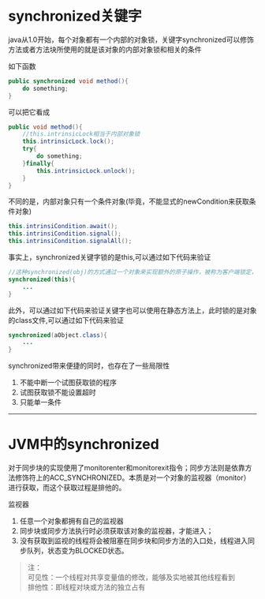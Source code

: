 <!-- synchronized关键字 -->

# synchronized关键字

java从1.0开始，每个对象都有一个内部的对象锁，关键字synchronized可以修饰方法或者方法块所使用的就是该对象的内部对象锁和相关的条件

如下函数
```java
public synchronized void method(){
    do something;
}
```
可以把它看成
```java
public void method(){
    //this.intrinsicLock相当于内部对象锁
    this.intrinsicLock.lock();
    try{
        do something;
    }finally{
        this.intrinsicLock.unlock();
    }
}
```

不同的是，内部对象只有一个条件对象(毕竟，不能显式的newCondition来获取条件对象)
```java
this.intrinsiCondition.await();
this.intrinsiCondition.signal();
this.intrinsiCondition.signalAll();
```

事实上，synchronized关键字锁的是this,可以通过如下代码来验证
```java
//这种synchronized(obj)的方式通过一个对象来实现额外的原子操作，被称为客户端锁定，但并不推荐使用
synchronized(this){
    ...
}
```

此外，可以通过如下代码来验证关键字也可以使用在静态方法上，此时锁的是对象的class文件,可以通过如下代码来验证
```java
synchronized(aObject.class){
    ...
}
```

synchronized带来便捷的同时，也存在了一些局限性
1. 不能中断一个试图获取锁的程序
2. 试图获取锁不能设置超时
3. 只能单一条件


---

# JVM中的synchronized

对于同步块的实现使用了monitorenter和monitorexit指令；同步方法则是依靠方法修饰符上的ACC_SYNCHRONIZED。本质是对一个对象的监视器（monitor）进行获取，而这个获取过程是排他的。

监视器
1. 任意一个对象都拥有自己的监视器
2. 同步块或同步方法执行时必须获取该对象的监视器，才能进入；
3. 没有获取到监视的线程将会被阻塞在同步块和同步方法的入口处，线程进入同步队列，状态变为BLOCKED状态。

>注：  
>可见性：一个线程对共享变量值的修改，能够及实地被其他线程看到  
>排他性：即线程对块或方法的独立占有　